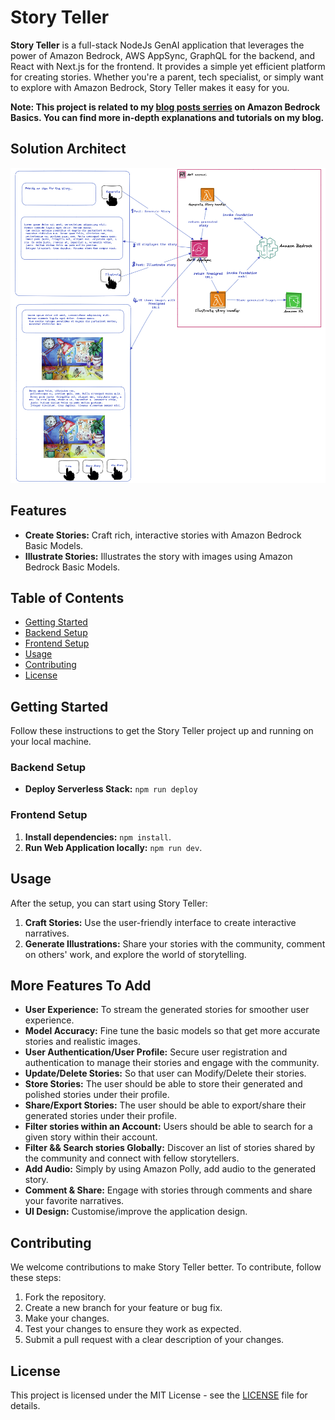 # Story Teller

**Story Teller** is a full-stack NodeJs GenAI application that leverages the power of Amazon Bedrock, AWS AppSync, GraphQL for the backend, and React with Next.js for the frontend. It provides a simple yet efficient platform for creating stories. Whether you're a parent, tech specialist, or simply want to explore with Amazon Bedrock, Story Teller makes it easy for you.

**Note: This project is related to my [blog posts serries]() on Amazon Bedrock Basics. You can find more in-depth explanations and tutorials on my blog.**

## Solution Architect

![Solution Diagram](./storyTeller-backend/diagram/solution_diagram.png)



## Features
- **Create Stories:** Craft rich, interactive stories with Amazon Bedrock Basic Models.
- **Illustrate Stories:** Illustrates the story with images using Amazon Bedrock Basic Models.

## Table of Contents

- [Getting Started](#getting-started)
- [Backend Setup](#backend-setup)
- [Frontend Setup](#frontend-setup)
- [Usage](#usage)
- [Contributing](#contributing)
- [License](#license)

## Getting Started

Follow these instructions to get the Story Teller project up and running on your local machine.

### Backend Setup

- **Deploy Serverless Stack:** `npm run deploy`


### Frontend Setup

1. **Install dependencies:** `npm install`.
2. **Run Web Application locally:** `npm run dev`.

## Usage

After the setup, you can start using Story Teller:

1. **Craft Stories:** Use the user-friendly interface to create interactive narratives.
2. **Generate Illustrations:** Share your stories with the community, comment on others' work, and explore the world of storytelling.


## More Features To Add

- **User Experience:** To stream the generated stories for smoother user experience.
- **Model Accuracy:** Fine tune the basic models so that get more accurate stories and realistic images.
- **User Authentication/User Profile:** Secure user registration and authentication to manage their stories and engage with the community.
- **Update/Delete Stories:** So that user can Modify/Delete their stories.
- **Store Stories:** The user should be able to store their generated and polished stories under their profile.
- **Share/Export Stories:** The user should be able to export/share their generated stories under their profile.
- **Filter stories within an Account:** Users should be able to search for a given story within their account.
- **Filter && Search stories Globally:** Discover an list of stories shared by the community and connect with fellow storytellers.
- **Add Audio:** Simply by using Amazon Polly, add audio to the generated story.
- **Comment & Share:** Engage with stories through comments and share your favorite narratives.
- **UI Design:** Customise/improve the application design.

## Contributing

We welcome contributions to make Story Teller better. To contribute, follow these steps:

1. Fork the repository.
2. Create a new branch for your feature or bug fix.
3. Make your changes.
4. Test your changes to ensure they work as expected.
5. Submit a pull request with a clear description of your changes.

## License

This project is licensed under the MIT License - see the [LICENSE](LICENSE) file for details.
